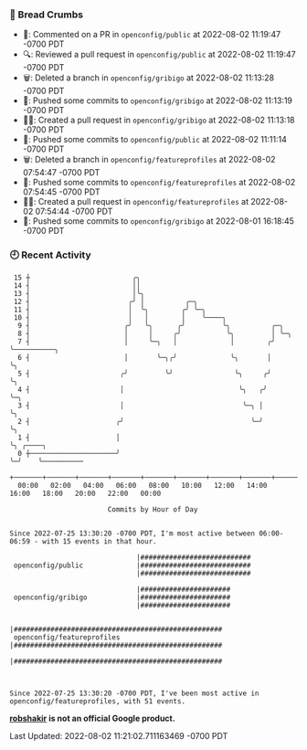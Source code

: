 ### 🍞 Bread Crumbs

 * 💬: Commented on a PR in  `openconfig/public` at 2022-08-02 11:19:47 -0700 PDT
 * 🔍: Reviewed a pull request in  `openconfig/public` at 2022-08-02 11:19:47 -0700 PDT
 * 🗑: Deleted a branch in `openconfig/gribigo` at 2022-08-02 11:13:28 -0700 PDT
 * 🚢: Pushed some commits to `openconfig/gribigo` at 2022-08-02 11:13:19 -0700 PDT
 * ✍🏼: Created a pull request in `openconfig/gribigo` at 2022-08-02 11:13:18 -0700 PDT
 * 🚢: Pushed some commits to `openconfig/public` at 2022-08-02 11:11:14 -0700 PDT
 * 🗑: Deleted a branch in `openconfig/featureprofiles` at 2022-08-02 07:54:47 -0700 PDT
 * 🚢: Pushed some commits to `openconfig/featureprofiles` at 2022-08-02 07:54:45 -0700 PDT
 * ✍🏼: Created a pull request in `openconfig/featureprofiles` at 2022-08-02 07:54:44 -0700 PDT
 * 🚢: Pushed some commits to `openconfig/gribigo` at 2022-08-01 16:18:45 -0700 PDT

### 🕘 Recent Activity
```
 15 ┼                         ╭╮
 14 ┤                         ││
 13 ┤                         │╰╮
 12 ┤                        ╭╯ │          ╭─╮
 11 ┤                        │  ╰╮        ╭╯ ╰─╮
 10 ┤                        │   │        │    ╰────╮
  9 ┤                       ╭╯   ╰╮      ╭╯         ╰╮          ╭─╮
  8 ┤                       │     │     ╭╯           ╰╮         │ ╰─╮
  7 ┤                       │     ╰─╮   │             │        ╭╯   ╰──────────╮
  6 ┤                       │       ╰─╮╭╯             ╰╮       │               ╰╮
  5 ┤                      ╭╯         ╰╯               ╰╮     ╭╯                ╰╮
  4 ┤                      │                            ╰╮   ╭╯                  ╰─╮
  3 ┤                      │                             ╰─╮ │                     ╰╮
  2 ┤                     ╭╯                               ╰─╯                      ╰╮
  1 ┤                     │                                                          ╰╮ ╭────╮
  0 ┼─────────────────────╯                                                           ╰─╯    ╰──────────
    +───────+───────+───────+───────+───────+───────+───────+───────+───────+───────+───────+───────+────
  00:00   02:00   04:00   06:00   08:00   10:00   12:00   14:00   16:00   18:00   20:00   22:00   00:00   

						Commits by Hour of Day


Since 2022-07-25 13:30:20 -0700 PDT, I'm most active between 06:00-06:59 - with 15 events in that hour.

```



```
                               |###########################
 openconfig/public             |###########################
                               |###########################

                               |######################
 openconfig/gribigo            |######################
                               |######################

                               |###################################################
 openconfig/featureprofiles    |###################################################
                               |###################################################



Since 2022-07-25 13:30:20 -0700 PDT, I've been most active in openconfig/featureprofiles, with 51 events.

```
**[robshakir](mailto:robjs@google.com) is not an official Google product.**  


Last Updated: 2022-08-02 11:21:02.711163469 -0700 PDT

